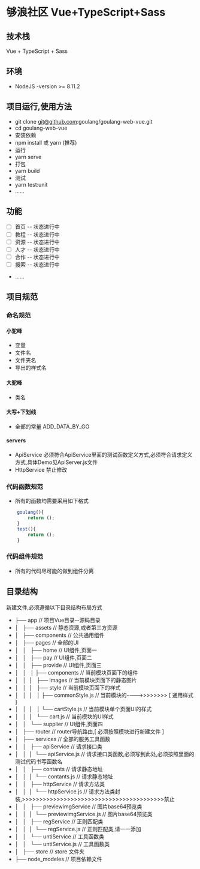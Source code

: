 # 够浪社区 Vue+TypeScript+Sass
## 技术栈 
Vue + TypeScript + Sass
## 环境
* NodeJS -version  >= 8.11.2
## 项目运行,使用方法
* git clone git@github.com:goulang/goulang-web-vue.git
* cd goulang-web-vue
* 安装依赖
* npm install  或 yarn (推荐)
* 运行
* yarn serve  
* 打包
* yarn build 
* 测试
* yarn test:unit
* ...... 
## 功能
- [ ] 首页 -- 状态进行中
- [ ] 教程 -- 状态进行中
- [ ] 资源 -- 状态进行中
- [ ] 人才 -- 状态进行中
- [ ] 合作 -- 状态进行中
- [ ] 搜索 -- 状态进行中
- ......
## 项目规范
### 命名规范
#### 小驼峰
* 变量
* 文件名
* 文件夹名
* 导出的样式名

#### 大驼峰
* 类名

#### 大写+下划线      
* 全部的常量      ADD_DATA_BY_GO

#### servers
* ApiService 必须符合ApiService里面的测试函数定义方式,必须符合请求定义方式,具体Demo见ApiServer.js文件
* HttpService 禁止修改

### 代码函数规范
* 所有的函数均需要采用如下格式
```javascript
    goulang(){
        return ();
    }
    test(){
        return ();
    }
```
### 代码组件规范
* 所有的代码尽可能的做到组件分离
## 目录结构
新建文件,必须遵循以下目录结构布局方式    
- ├── app                                        // 项目Vue目录--源码目录      
- │   ├── assets                                 // 静态资源,或者第三方资源         
- │   ├── components                             // 公共通用组件 
- │   ├── pages                                  // 全部的UI
- │   │   ├── home                               // UI组件,页面一 
- │   │   ├── pay                                // UI组件,页面二      
- │   │   ├── provide                            // UI组件,页面三
- │   │   │   ├── components                     // 当前模块页面下的组件
- │   │   │   ├── images                         // 当前模块页面下的静态图片
- │   │   │   ├── style                          // 当前模块页面下的样式
- │   │   │   │   ├── commonStyle.js             // 当前模块的---->>>>>>>> [ 通用样式 ]
- │   │   │   │   └── cartStyle.js               // 当前模块单个页面UI的样式 
- │   │   │   └── cart.js                        // 当前模块的UI样式
- │   │   └── supplier                           // UI组件,页面四          
- │   ├── router                                 // router导航路由,[ 必须按照模块进行新建文件 ]     
- │   ├── services                               // 全部的服务工具函数
- │   │   ├── apiService                         // 请求接口类
- │   │   │   └── apiService.js                  // 请求接口类函数,必须写到此处,必须按照里面的测试代码书写函数名     
- │   │   ├── contants                           // 请求静态地址
- │   │   │   └── contants.js                    // 请求静态地址        
- │   │   ├── httpService                        // 请求方法类
- │   │   │   └── httpService.js                 // 请求方法类封装,>>>>>>>>>>>>>>>>>>>>>>>>>>>>>>>>>>>>>>>>>禁止
- │   │   ├── previewimgService                  // 图片base64预览类
- │   │   │   └── previewimgService.js           // 图片base64预览类
- │   │   ├── regService                         // 正则匹配类
- │   │   │   └── regService.js                  // 正则匹配类,请一一添加
- │   │   └── untiService                        // 工具函数类
- │   │       └── untiService.js                 // 工具函数类    
- │   ├── store                                  // store 文件夹                 
- ├── node_modeles                               // 项目依赖文件
```


